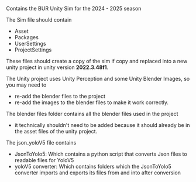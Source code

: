 Contains the BUR Unity Sim for the 2024 - 2025 season

The Sim file should contain
- Asset
- Packages
- UserSettings
- ProjectSettings

These files should create a copy of the sim if copy and replaced into a new unity project in unity version **2022.3.48f1**.

The Unity project uses Unity Perception and some Unity Blender Images, so you may need to 
- re-add the blender files to the project
- re-add the images to the blender files to make it work correctly.

The blender files folder contains all the blender files used in the project
- it technically shouldn't need to be added because it should already be in the asset files of the unity project.

The json_yoloV5 file contains
- JsonToYolo5: Which contains a python script that converts Json files to readable files for YoloV5
- yoloV5 converter: Which contains folders which the JsonToYolo5 converter imports and exports its files from and into after conversion
